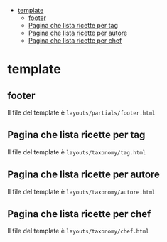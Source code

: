 - [template](#template)
  - [footer](#footer)
  - [Pagina che lista ricette per tag](#pagina-che-lista-ricette-per-tag)
  - [Pagina che lista ricette per autore](#pagina-che-lista-ricette-per-autore)
  - [Pagina che lista ricette per chef](#pagina-che-lista-ricette-per-chef)

# template

## footer

Il file del template è `layouts/partials/footer.html`

## Pagina che lista ricette per tag

Il file del template è `layouts/taxonomy/tag.html`

## Pagina che lista ricette per autore

Il file del template è `layouts/taxonomy/autore.html`

## Pagina che lista ricette per chef

Il file del template è `layouts/taxonomy/chef.html`
